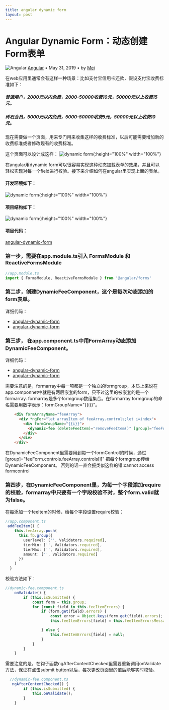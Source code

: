 ```yaml
---
title: angular dynamic form
layout: post
---
```


# Angular Dynamic Form：动态创建Form表单

<div class="title-meta">
    <span><img class="title-category-img" src="../../../assets/images/categories/angular.svg" alt="Angular"></span>
    <span><a class="github-link" href="/2018/09/19/angular.html">Angular</a></span>
    <span class="title-bullet">•</span>
    <span>May 31, 2019</span>
    <span class="title-bullet">•</span>
    <span>by <a class="github-link" href="http://github.com/limeii" title="http://github.com/limeii">Mei</a></span>
</div>

在web应用里通常会有这样一种场景：比如支付宝信用卡还款，假设支付宝收费标准如下：

##### 普通用户，2000元以内免费，2000-50000收费10元，50000元以上收费15元。
##### 砖石会员，5000元以内免费，5000-50000收费5元，50000元以上收费10元。

现在需要做一个页面，用来专门用来收集这样的收费标准，以后可能需要增加新的收费标准或者修改现有的收费标准。

这个页面可以设计成这样：
![dynamic form](https://limeii.github.io/assets/images/posts/angular/angular-dynamic-form.gif){:height="100%" width="100%"}

在angular用dynamic form可以很容易实现这种动态加载表单的效果，并且可以轻松实现对每一个field进行校验。接下来介绍如何在angular里实现上面的表单。

#### 开发环境如下：
![dynamic form](https://limeii.github.io/assets/images/posts/angular/dynamicform-env.png){:height="100%" width="100%"}

#### 项目结构如下：
![dynamic form](https://limeii.github.io/assets/images/posts/angular/angular-dynamic-form-structure.png){:height="100%" width="100%"}

#### 项目代码：
[angular-dynamic-form](https://github.com/LiMeii/angular-dynamic-form)


### 第一步，需要在app.module.ts引入 FormsModule 和 ReactiveFormsModule

```ts
//app.module.ts
import { FormsModule, ReactiveFormsModule } from '@angular/forms'
```

### 第二步，创建DynamicFeeComponent，这个是每次动态添加的form表单。

 详细代码： 
 - [angular-dynamic-form](https://github.com/LiMeii/angular-dynamic-form/blob/master/src/app/dynamic-fee/dynamic-fee.component.html)
 - [angular-dynamic-form](https://github.com/LiMeii/angular-dynamic-form/blob/master/src/app/dynamic-fee/dynamic-fee.component.ts)

### 第三步， 在app.component.ts中用FormArray动态添加 DynamicFeeComponent。

 详细代码：
 - [angular-dynamic-form](https://github.com/LiMeii/angular-dynamic-form/blob/master/src/app/app.component.html)
 - [angular-dynamic-form](https://github.com/LiMeii/angular-dynamic-form/blob/master/src/app/app.component.ts)

需要注意的是，formarray中每一项都是一个独立的formgroup，本质上来说在app.componnet中就是有两层嵌套的form，只不过这里的被嵌套的是一个formarray.
formarray是多个formgroup数组集合。在formarray formgroup的命名需要用数字表示：formGroupName="{{i}}"。

```html
    <div formArrayName="feeArray">
      <div *ngFor="let arrayItem of feeArray.controls;let i=index">
        <div formGroupName="{{i}}">
          <dynamic-fee (deleteFeeItem)="removeFeeItem()" [group]="feeForm.controls.feeArray.controls[i]"></dynamic-fee>
        </div>
      </div>
    </div>
```

在DynamicFeeComponent里需要用到每一个formControl的时候，通过 [group]="feeForm.controls.feeArray.controls[i]" 把每个formgroup传给DynamicFeeComponent。
否则的话一直会报类似这样的错:cannot access formcontrol

### 第四步，在DynamicFeeComponent里，为每一个字段添加require的校验，formarray中只要有一个字段校验不对，整个form.valid就为false。

在每添加一个feeItem的时候，给每个字段设置require校验：

```ts
//app.component.ts
 addFeeItem() {
    this.feeArray.push(
      this.fb.group({
        userlevel: ['', Validators.required],
        tierMin: ['', Validators.required],
        tierMax: ['', Validators.required],
        amount: ['', Validators.required]
      })
    )
  }
```


校验方法如下：
```ts
//dynamic-fee.component.ts
    onValidate() {
        if (this.isSubmitted) {
            const form = this.group;
            for (const field in this.feeItemErrors) {
                if (form.get(field).errors) {
                    const error = Object.keys(form.get(field).errors);
                    this.feeItemErrors[field] = this.feeItemErrorsMessage[field][error[0]];

                } else {
                    this.feeItemErrors[field] = null;
                }
            }
        }
    }
```

需要注意的是，在钩子函数ngAfterContentChecked里需要重新调用onValidate方法，保证在点击submit button以后，每次更改页面里的值后能够实时校验。

```ts
  //dynamic-fee.component.ts
   ngAfterContentChecked() {
        if (this.isSubmitted) {
            this.onValidate();
        }
    }
```